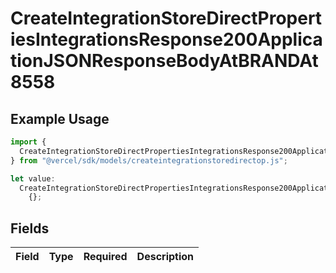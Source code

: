 # CreateIntegrationStoreDirectPropertiesIntegrationsResponse200ApplicationJSONResponseBodyAtBRANDAt8558

## Example Usage

```typescript
import {
  CreateIntegrationStoreDirectPropertiesIntegrationsResponse200ApplicationJSONResponseBodyAtBRANDAt8558,
} from "@vercel/sdk/models/createintegrationstoredirectop.js";

let value:
  CreateIntegrationStoreDirectPropertiesIntegrationsResponse200ApplicationJSONResponseBodyAtBRANDAt8558 =
    {};
```

## Fields

| Field       | Type        | Required    | Description |
| ----------- | ----------- | ----------- | ----------- |
